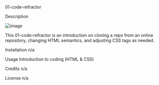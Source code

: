 01-code-refractor

Description

![image](https://user-images.githubusercontent.com/34764586/189383948-daf303f8-288b-47e9-bd36-c6924123f041.png)


This 01-code-refractor is an introduction on cloning a repo from an online repository, changing HTML semantics, and adjusting CSS tags as needed. 

Installation
n/a

Usage
Introduction to coding (HTML & CSS)

Credits
n/a

License
n/a
